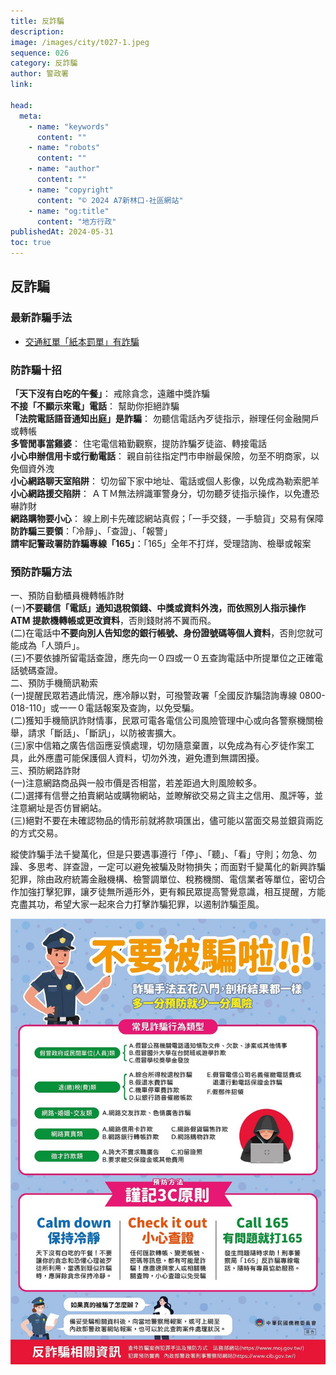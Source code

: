 ```yaml
---
title: 反詐騙
description:
image: /images/city/t027-1.jpeg
sequence: 026
category: 反詐騙
author: 警政署
link:

head:
  meta:
    - name: "keywords"
      content: ""
    - name: "robots"
      content: ""
    - name: "author"
      content: ""
    - name: "copyright"
      content: "© 2024 A7新林口-社區網站"
    - name: "og:title"
      content: "地方行政"
publishedAt: 2024-05-31
toc: true
---
```


## 反詐騙

### 最新詐騙手法

- <a href="https://udn.com/news/story/7320/7993835">交通紅單「紙本罰單」有詐騙</a>

### 防詐騙十招

**「天下沒有白吃的午餐」**： 戒除貪念，遠離中獎詐騙  
**不接「不顯示來電」電話**： 幫助你拒絕詐騙  
**「法院電話語音通知出庭」是詐騙**： 勿聽信電話內歹徒指示，辦理任何金融開戶或轉帳  
**多管閒事當雞婆**： 住宅電信箱勤觀察，提防詐騙歹徒盜、轉接電話  
**小心申辦信用卡或行動電話**： 親自前往指定門市申辦最保險，勿至不明商家，以免個資外洩  
**小心網路聊天室陷阱**： 切勿留下家中地址、電話或個人影像，以免成為勒索肥羊  
**小心網路援交陷阱**： ＡＴＭ無法辨識軍警身分，切勿聽歹徒指示操作，以免遭恐嚇詐財  
**網路購物要小心**： 線上刷卡先確認網站真假；「一手交錢，一手驗貨」交易有保障  
**防詐騙三要領**：「冷靜」、「查證」、「報警」  
**請牢記警政署防詐騙專線「165」**：「165」全年不打烊，受理諮詢、檢舉或報案

### 預防詐騙方法

一、預防自動櫃員機轉帳詐財  
(ㄧ)**不要聽信「電話」通知退稅領錢、中獎或資料外洩，而依照別人指示操作 ATM 提款機轉帳或更改資料**，否則錢財將不翼而飛。  
(二)在電話中**不要向別人告知您的銀行帳號、身份證號碼等個人資料**，否則您就可能成為「人頭戶」。  
(三)不要依據所留電話查證，應先向一０四或一０五查詢電話中所提單位之正確電話號碼查證。  
二、預防手機簡訊勒索  
(一)提醒民眾若遇此情況，應冷靜以對，可撥警政署「全國反詐騙諮詢專線 0800-018-110」或一一０電話報案及查詢，以免受騙。  
(二)獲知手機簡訊詐財情事，民眾可電各電信公司風險管理中心或向各警察機關檢舉，請求「斷話」、「斷訊」，以防被害擴大。  
(三)家中信箱之廣告信函應妥慎處理，切勿隨意棄置，以免成為有心歹徒作案工具，此外應盡可能保護個人資料，切勿外洩，避免遭到無謂困擾。  
三、預防網路詐財  
(一)注意網路商品與一般市價是否相當，若差距過大則風險較多。  
(二)選擇有信譽之拍賣網站或購物網站，並瞭解欲交易之貨主之信用、風評等，並注意網址是否仿冒網站。  
(三)絕對不要在未確認物品的情形前就將款項匯出，儘可能以當面交易並銀貨兩訖的方式交易。

縱使詐騙手法千變萬化，但是只要遇事遵行「停」、「聽」、「看」守則；勿急、勿躁、多思考、詳查證，一定可以避免被騙及財物損失；而面對千變萬化的新興詐騙犯罪，除由政府統籌金融機構、檢警調單位、稅務機關、電信業者等單位，密切合作加強打擊犯罪，讓歹徒無所遁形外，更有賴民眾提高警覺意識，相互提醒，方能克盡其功，希望大家一起來合力打擊詐騙犯罪，以遏制詐騙歪風。

![t027-1.jpeg](/images/city/t027-1.jpeg)
